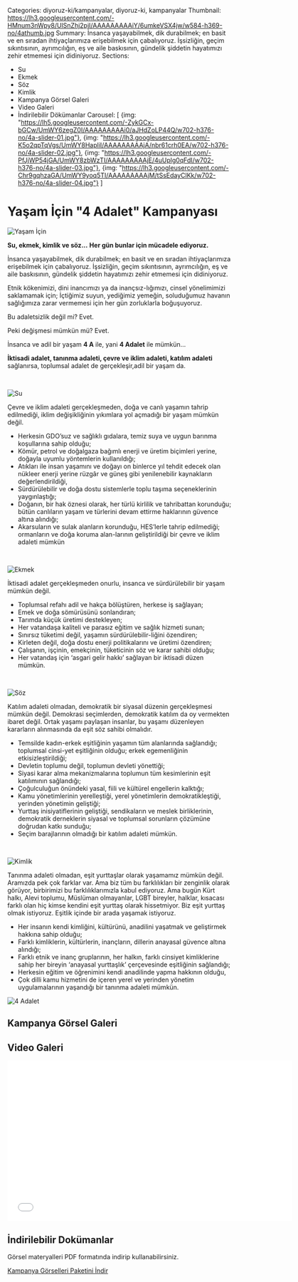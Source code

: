 Categories: diyoruz-ki/kampanyalar, diyoruz-ki, kampanyalar
Thumbnail: https://lh3.googleusercontent.com/-HMnum3nWpy8/UlSnZhj2pjI/AAAAAAAAAiY/6umkeVSX4jw/w584-h369-no/4athumb.jpg
Summary: İnsanca yaşayabilmek, dik durabilmek; en basit ve en sıradan ihtiyaçlarımıza erişebilmek için çabalıyoruz. İşsizliğin, geçim sıkıntısının, ayrımcılığın, eş ve aile baskısının, gündelik şiddetin hayatımızı zehir etmemesi için didiniyoruz.
Sections:
  - Su
  - Ekmek
  - Söz
  - Kimlik
  - Kampanya Görsel Galeri
  - Video Galeri
  - İndirilebilir Dökümanlar
Carousel: [
  {img: "https://lh5.googleusercontent.com/-ZykGCx-bGCw/UmWY6zegZ0I/AAAAAAAAAi0/aJHdZoLP44Q/w702-h376-no/4a-slider-01.jpg"},
  {img: "https://lh3.googleusercontent.com/-K5o2qpTqVgs/UmWY8HapliI/AAAAAAAAAjA/nbr61crh0EA/w702-h376-no/4a-slider-02.jpg"},
  {img: "https://lh3.googleusercontent.com/-PfJjWP54jGA/UmWY8zbWzTI/AAAAAAAAAjE/4uUplg0qFdI/w702-h376-no/4a-slider-03.jpg"},
  {img: "https://lh3.googleusercontent.com/-Chr9gqhzaGA/UmWY9yoq5TI/AAAAAAAAAjM/tSsEdayClKk/w702-h376-no/4a-slider-04.jpg"}
]


# Yaşam İçin "4 Adalet" Kampanyası

![Yaşam İçin](https://lh5.googleusercontent.com/-OYP16LRQacQ/UlRj-D1vE0I/AAAAAAAAAYg/hYqzzZE_4Lc/w584-h269-no/yasamicin.jpg)


**Su, ekmek, kimlik ve söz...**
**Her gün bunlar için mücadele ediyoruz.**

İnsanca yaşayabilmek, dik durabilmek; en basit ve en sıradan ihtiyaçlarımıza erişebilmek için çabalıyoruz.
İşsizliğin, geçim sıkıntısının, ayrımcılığın, eş ve aile baskısının, gündelik şiddetin hayatımızı zehir etmemesi için didiniyoruz.

Etnik kökenimizi, dini inancımızı ya da inançsız-lığımızı, cinsel yönelimimizi saklamamak için;
İçtiğimiz suyun, yediğimiz yemeğin, soluduğumuz havanın sağlığımıza zarar vermemesi için her gün zorluklarla boğuşuyoruz.

Bu adaletsizlik değil mi? Evet.

Peki değişmesi mümkün mü? Evet.

İnsanca ve adil bir yaşam **4 A** ile, yani **4 Adalet** ile mümkün...

**İktisadi adalet, tanınma adaleti, çevre ve iklim adaleti, katılım adaleti** sağlanırsa,
toplumsal adalet de gerçekleşir,adil bir yaşam da.

<br id="Su">

![Su](https://lh5.googleusercontent.com/-W8Eav3tgBsE/UlRj6p2LgtI/AAAAAAAAAYA/Fodvr_2pRe4/w584-h269-no/su.jpg)


Çevre ve iklim adaleti gerçekleşmeden, doğa ve canlı yaşamın tahrip edilmediği, iklim değişikliğinin yıkımlara yol açmadığı bir yaşam mümkün değil.

* Herkesin GDO’suz ve sağlıklı gıdalara, temiz suya ve uygun barınma koşullarına sahip olduğu;
* Kömür, petrol ve doğalgaza bağımlı enerji ve üretim biçimleri yerine, doğayla uyumlu yöntemlerin kullanıldığı;
* Atıkları ile insan yaşamını ve doğayı on binlerce yıl tehdit edecek olan nükleer enerji yerine rüzgâr ve güneş gibi yenilenebilir kaynakların değerlendirildiği,
* Sürdürülebilir ve doğa dostu sistemlerle toplu taşıma seçeneklerinin yaygınlaştığı;
* Doğanın, bir hak öznesi olarak, her türlü kirlilik ve tahribattan korunduğu; bütün canlıların yaşam ve türlerini devam ettirme haklarının güvence altına alındığı;
* Akarsuların ve sulak alanların korunduğu, HES’lerle tahrip edilmediği; ormanların ve doğa koruma alan-larının geliştirildiği bir çevre ve iklim adaleti mümkün

<br id="Ekmek">

![Ekmek](https://lh5.googleusercontent.com/-XM4G3xK312c/UlRj6DrfqkI/AAAAAAAAAX4/XnZeThYttDE/w584-h269-no/ekmek.jpg)


İktisadi adalet gerçekleşmeden onurlu, insanca ve sürdürülebilir bir yaşam mümkün değil.

* Toplumsal refahı adil ve hakça bölüştüren, herkese iş sağlayan;
* Emek ve doğa sömürüsünü sonlandıran;
* Tarımda küçük üretimi destekleyen;
* Her vatandaşa kaliteli ve parasız eğitim ve sağlık hizmeti sunan;
* Sınırsız tüketimi değil, yaşamın sürdürülebilir-liğini özendiren;
* Kirleten değil, doğa dostu enerji politikalarını ve üretimi özendiren;
* Çalışanın, işçinin, emekçinin, tüketicinin söz ve karar sahibi olduğu;
* Her vatandaş için ‘asgari gelir hakkı’ sağlayan bir iktisadi düzen mümkün.

<br id="Söz">

![Söz](https://lh3.googleusercontent.com/-E56oCG5amoI/UlRj8wVIbVI/AAAAAAAAAYQ/4WTXtLcH-Bw/w584-h269-no/soz.jpg)

Katılım adaleti olmadan, demokratik bir siyasal düzenin gerçekleşmesi mümkün değil.
Demokrasi seçimlerden, demokratik katılım da
oy vermekten ibaret değil. Ortak yaşamı paylaşan insanlar, bu yaşamı düzenleyen kararların alınmasında da eşit söz sahibi olmalıdır.

* Temsilde kadın-erkek eşitliğinin yaşamın tüm alanlarında sağlandığı; toplumsal cinsi-yet eşitliğinin olduğu; erkek egemenliğinin etkisizleştirildiği;
* Devletin toplumu değil, toplumun devleti yönettiği;
* Siyasi karar alma mekanizmalarına toplumun tüm kesimlerinin eşit katılımının sağlandığı;
* Çoğulculuğun önündeki yasal, fiili ve kültürel engellerin kalktığı;
* Kamu yönetimlerinin yerelleştiği, yerel yönetimlerin demokratikleştiği, yerinden yönetimin geliştiği;
* Yurttaş inisiyatiflerinin geliştiği, sendikaların ve meslek birliklerinin, demokratik derneklerin siyasal ve toplumsal sorunların çözümüne doğrudan katkı sunduğu;
* Seçim barajlarının olmadığı bir katılım adaleti mümkün.

<br id="Kimlik">

![Kimlik](https://lh5.googleusercontent.com/-VY_Ze78_4Is/UlRj8TwoGQI/AAAAAAAAAYI/sd2Kiv3AkQQ/w584-h269-no/kimlik.jpg)


Tanınma adaleti olmadan, eşit yurttaşlar olarak yaşamamız mümkün değil.
Aramızda pek çok farklar var. Ama biz tüm bu farklılıkları bir zenginlik olarak görüyor,
birbirimizi bu farklılıklarımızla kabul ediyoruz.
Ama bugün Kürt halkı, Alevi toplumu, Müslüman olmayanlar, LGBT bireyler, halklar, kısacası
farklı olan hiç kimse kendini eşit yurttaş olarak
hissetmiyor.
Biz eşit yurttaş olmak istiyoruz. Eşitlik içinde bir arada yaşamak istiyoruz.

* Her insanın kendi kimliğini, kültürünü, anadilini yaşatmak ve geliştirmek hakkına sahip olduğu;
* Farklı kimliklerin, kültürlerin, inançların, dillerin anayasal güvence altına alındığı;
* Farklı etnik ve inanç gruplarının, her halkın, farklı cinsiyet kimliklerine sahip her bireyin ‘anayasal yurttaşlık’ çerçevesinde eşitliğinin sağlandığı;
* Herkesin eğitim ve öğrenimini kendi anadilinde yapma hakkının olduğu,
* Çok dilli kamu hizmetini de içeren yerel ve yerinden yönetim uygulamalarının yaşandığı bir tanınma adaleti mümkün.


![4 Adalet](https://lh3.googleusercontent.com/-cTLNs6b6TTM/UlRj9RWR1aI/AAAAAAAAAYY/imQMICmiizk/w352-h269-no/4a.jpg)


<a id="KampanyaGörselGaleri"></a>
## Kampanya Görsel Galeri

<a id="VideoGaleri"></a>
## Video Galeri

<iframe width="640" height="360" src="//www.youtube.com/embed/videoseries?list=PLg-mtUBXdmEq1vO3NfUjvuTwgK2tpoN7A" frameborder="0" allowfullscreen></iframe>

<a id="İndirilebilirDokümanlar"></a>
## İndirilebilir Dokümanlar

Görsel materyalleri PDF formatında indirip kullanabilirsiniz.

[   Kampanya Görselleri Paketini İndir](https://docs.google.com/uc?export=download&id=0B88KkSwAkgG1djhMMTczT2pvdGc "İndir")

